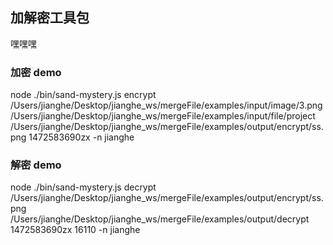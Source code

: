 ## 加解密工具包

嘿嘿嘿

### 加密 demo

node ./bin/sand-mystery.js encrypt /Users/jianghe/Desktop/jianghe_ws/mergeFile/examples/input/image/3.png /Users/jianghe/Desktop/jianghe_ws/mergeFile/examples/input/file/project /Users/jianghe/Desktop/jianghe_ws/mergeFile/examples/output/encrypt/ss.png 1472583690zx -n jianghe

### 解密 demo

node ./bin/sand-mystery.js decrypt /Users/jianghe/Desktop/jianghe_ws/mergeFile/examples/output/encrypt/ss.png /Users/jianghe/Desktop/jianghe_ws/mergeFile/examples/output/decrypt 1472583690zx 16110 -n jianghe
